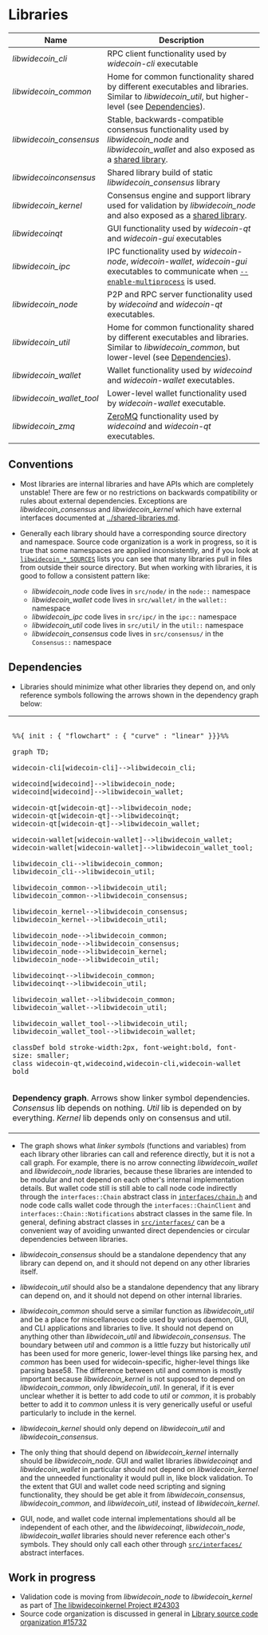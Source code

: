 # Libraries

| Name                     | Description |
|--------------------------|-------------|
| *libwidecoin_cli*         | RPC client functionality used by *widecoin-cli* executable |
| *libwidecoin_common*      | Home for common functionality shared by different executables and libraries. Similar to *libwidecoin_util*, but higher-level (see [Dependencies](#dependencies)). |
| *libwidecoin_consensus*   | Stable, backwards-compatible consensus functionality used by *libwidecoin_node* and *libwidecoin_wallet* and also exposed as a [shared library](../shared-libraries.md). |
| *libwidecoinconsensus*    | Shared library build of static *libwidecoin_consensus* library |
| *libwidecoin_kernel*      | Consensus engine and support library used for validation by *libwidecoin_node* and also exposed as a [shared library](../shared-libraries.md). |
| *libwidecoinqt*           | GUI functionality used by *widecoin-qt* and *widecoin-gui* executables |
| *libwidecoin_ipc*         | IPC functionality used by *widecoin-node*, *widecoin-wallet*, *widecoin-gui* executables to communicate when [`--enable-multiprocess`](multiprocess.md) is used. |
| *libwidecoin_node*        | P2P and RPC server functionality used by *widecoind* and *widecoin-qt* executables. |
| *libwidecoin_util*        | Home for common functionality shared by different executables and libraries. Similar to *libwidecoin_common*, but lower-level (see [Dependencies](#dependencies)). |
| *libwidecoin_wallet*      | Wallet functionality used by *widecoind* and *widecoin-wallet* executables. |
| *libwidecoin_wallet_tool* | Lower-level wallet functionality used by *widecoin-wallet* executable. |
| *libwidecoin_zmq*         | [ZeroMQ](../zmq.md) functionality used by *widecoind* and *widecoin-qt* executables. |

## Conventions

- Most libraries are internal libraries and have APIs which are completely unstable! There are few or no restrictions on backwards compatibility or rules about external dependencies. Exceptions are *libwidecoin_consensus* and *libwidecoin_kernel* which have external interfaces documented at [../shared-libraries.md](../shared-libraries.md).

- Generally each library should have a corresponding source directory and namespace. Source code organization is a work in progress, so it is true that some namespaces are applied inconsistently, and if you look at [`libwidecoin_*_SOURCES`](../../src/Makefile.am) lists you can see that many libraries pull in files from outside their source directory. But when working with libraries, it is good to follow a consistent pattern like:

  - *libwidecoin_node* code lives in `src/node/` in the `node::` namespace
  - *libwidecoin_wallet* code lives in `src/wallet/` in the `wallet::` namespace
  - *libwidecoin_ipc* code lives in `src/ipc/` in the `ipc::` namespace
  - *libwidecoin_util* code lives in `src/util/` in the `util::` namespace
  - *libwidecoin_consensus* code lives in `src/consensus/` in the `Consensus::` namespace

## Dependencies

- Libraries should minimize what other libraries they depend on, and only reference symbols following the arrows shown in the dependency graph below:

<table><tr><td>

```mermaid

%%{ init : { "flowchart" : { "curve" : "linear" }}}%%

graph TD;

widecoin-cli[widecoin-cli]-->libwidecoin_cli;

widecoind[widecoind]-->libwidecoin_node;
widecoind[widecoind]-->libwidecoin_wallet;

widecoin-qt[widecoin-qt]-->libwidecoin_node;
widecoin-qt[widecoin-qt]-->libwidecoinqt;
widecoin-qt[widecoin-qt]-->libwidecoin_wallet;

widecoin-wallet[widecoin-wallet]-->libwidecoin_wallet;
widecoin-wallet[widecoin-wallet]-->libwidecoin_wallet_tool;

libwidecoin_cli-->libwidecoin_common;
libwidecoin_cli-->libwidecoin_util;

libwidecoin_common-->libwidecoin_util;
libwidecoin_common-->libwidecoin_consensus;

libwidecoin_kernel-->libwidecoin_consensus;
libwidecoin_kernel-->libwidecoin_util;

libwidecoin_node-->libwidecoin_common;
libwidecoin_node-->libwidecoin_consensus;
libwidecoin_node-->libwidecoin_kernel;
libwidecoin_node-->libwidecoin_util;

libwidecoinqt-->libwidecoin_common;
libwidecoinqt-->libwidecoin_util;

libwidecoin_wallet-->libwidecoin_common;
libwidecoin_wallet-->libwidecoin_util;

libwidecoin_wallet_tool-->libwidecoin_util;
libwidecoin_wallet_tool-->libwidecoin_wallet;

classDef bold stroke-width:2px, font-weight:bold, font-size: smaller;
class widecoin-qt,widecoind,widecoin-cli,widecoin-wallet bold
```
</td></tr><tr><td>

**Dependency graph**. Arrows show linker symbol dependencies. *Consensus* lib depends on nothing. *Util* lib is depended on by everything. *Kernel* lib depends only on consensus and util.

</td></tr></table>

- The graph shows what _linker symbols_ (functions and variables) from each library other libraries can call and reference directly, but it is not a call graph. For example, there is no arrow connecting *libwidecoin_wallet* and *libwidecoin_node* libraries, because these libraries are intended to be modular and not depend on each other's internal implementation details. But wallet code still is still able to call node code indirectly through the `interfaces::Chain` abstract class in [`interfaces/chain.h`](../../src/interfaces/chain.h) and node code calls wallet code through the `interfaces::ChainClient` and `interfaces::Chain::Notifications` abstract classes in the same file. In general, defining abstract classes in [`src/interfaces/`](../../src/interfaces/) can be a convenient way of avoiding unwanted direct dependencies or circular dependencies between libraries.

- *libwidecoin_consensus* should be a standalone dependency that any library can depend on, and it should not depend on any other libraries itself.

- *libwidecoin_util* should also be a standalone dependency that any library can depend on, and it should not depend on other internal libraries.

- *libwidecoin_common* should serve a similar function as *libwidecoin_util* and be a place for miscellaneous code used by various daemon, GUI, and CLI applications and libraries to live. It should not depend on anything other than *libwidecoin_util* and *libwidecoin_consensus*. The boundary between _util_ and _common_ is a little fuzzy but historically _util_ has been used for more generic, lower-level things like parsing hex, and _common_ has been used for widecoin-specific, higher-level things like parsing base58. The difference between util and common is mostly important because *libwidecoin_kernel* is not supposed to depend on *libwidecoin_common*, only *libwidecoin_util*. In general, if it is ever unclear whether it is better to add code to *util* or *common*, it is probably better to add it to *common* unless it is very generically useful or useful particularly to include in the kernel.


- *libwidecoin_kernel* should only depend on *libwidecoin_util* and *libwidecoin_consensus*.

- The only thing that should depend on *libwidecoin_kernel* internally should be *libwidecoin_node*. GUI and wallet libraries *libwidecoinqt* and *libwidecoin_wallet* in particular should not depend on *libwidecoin_kernel* and the unneeded functionality it would pull in, like block validation. To the extent that GUI and wallet code need scripting and signing functionality, they should be get able it from *libwidecoin_consensus*, *libwidecoin_common*, and *libwidecoin_util*, instead of *libwidecoin_kernel*.

- GUI, node, and wallet code internal implementations should all be independent of each other, and the *libwidecoinqt*, *libwidecoin_node*, *libwidecoin_wallet* libraries should never reference each other's symbols. They should only call each other through [`src/interfaces/`](`../../src/interfaces/`) abstract interfaces.

## Work in progress

- Validation code is moving from *libwidecoin_node* to *libwidecoin_kernel* as part of [The libwidecoinkernel Project #24303](https://github.com/widecoin/widecoin/issues/24303)
- Source code organization is discussed in general in [Library source code organization #15732](https://github.com/widecoin/widecoin/issues/15732)
